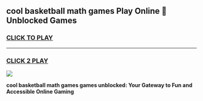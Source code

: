 
## cool basketball math games Play Online 👋 Unblocked Games
<h3>
<a href="https://news.freeplayer.one?title=cool_basketball_math_games&ref=17CMG">CLICK TO PLAY</a></h3>
<hr>

<h3>
<a href="https://news.freeplayer.one?title=cool_basketball_math_games&ref=17CMG">CLICK 2 PLAY</a>
  
</h3>

<a href="https://news.freeplayer.one?title=cool_basketball_math_games&ref=17CMG/"><img src="https://clearcache.store/games.png"></a>


**cool basketball math games games unblocked: Your Gateway to Fun and Accessible Online Gaming**
